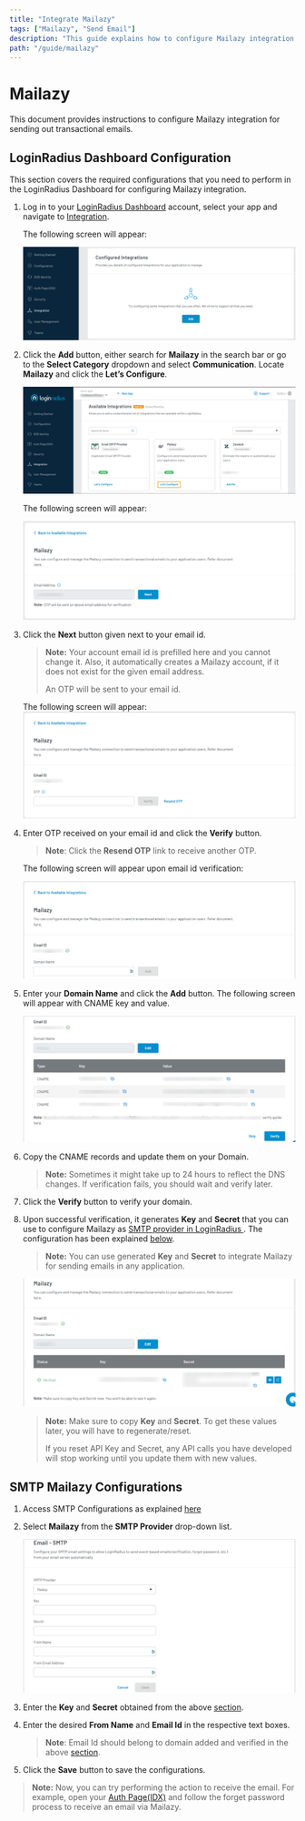 ```yaml
---
title: "Integrate Mailazy"
tags: ["Mailazy", "Send Email"]
description: "This guide explains how to configure Mailazy integration for sending transactional emails."
path: "/guide/mailazy"
---
```


# Mailazy  
This document provides instructions to configure Mailazy integration for sending out transactional emails.

## LoginRadius Dashboard Configuration
This section covers the required configurations that you need to perform in the LoginRadius Dashboard for configuring Mailazy integration.

1. Log in to your <a href="https://dashboard.loginradius.com/" target="_blank">LoginRadius Dashboard</a> account, select your app and navigate to <a href="https://dashboard.loginradius.com/integration" target="_blank">Integration</a>.
 
   The following screen will appear:

   ![alt_text](../../assets/blog-common/configured-integration.png "image_tooltip")

2. Click the **Add** button, either search for **Mailazy** in the search bar or go to the **Select Category** dropdown and select **Communication**. Locate **Mailazy** and click the **Let’s Configure**.

   ![alt_text](../../guide/mailazy/images/mailazy-integrations.png "image_tooltip")

   The following screen will appear:

   ![alt_text](../../guide/mailazy/images/mailazy-configure.png "image_tooltip")

3. Click the **Next** button given next to your email id. 
   
   >**Note:** Your account email id is prefilled here and you cannot change it. Also, it automatically creates a Mailazy account, if it does not exist for the given email address.
   >
   > An OTP will be sent to your email id. 

   The following screen will appear: 
   ![alt_text](../../guide/mailazy/images/mailazy-otp.png "image_tooltip")

4. Enter OTP received on your email id and click the **Verify** button. 

   >**Note**: Click the **Resend OTP** link to receive another OTP.
   
   The following screen will appear upon email id verification:

   ![alt_text](../../guide/mailazy/images/mailazy-verifiedemail.png "image_tooltip")

  
5. Enter your **Domain Name** and click the **Add** button. The following screen will appear with CNAME key and value.

   ![alt_text](../../guide/mailazy/images/mailazy-domainveri.png "image_tooltip")


6. Copy the CNAME records and update them on your Domain.

   >**Note:** Sometimes it might take up to 24 hours to reflect the DNS changes. If verification fails, you should wait and verify later.

7. Click the **Verify** button to verify your domain.

8. Upon successful verification, it generates **Key** and **Secret** that you can use to configure Mailazy as <a href="https://www.loginradius.com/docs/developer/guide/setup-your-smtp-provider" target="blank"> SMTP provider in LoginRadius </a>. The configuration has been explained [below](#smtp-mailazy-configurations).

   >**Note:** You can use generated **Key** and **Secret** to integrate Mailazy for sending emails in any application.

    ![alt_text](../../guide/mailazy/images/mailazy-domainkey.png "image_tooltip")

   >**Note:** Make sure to copy **Key** and **Secret**. To get these values later, you will have to regenerate/reset. 
   > 
   >If you reset API Key and Secret, any API calls you have developed will stop working until you update them with  new values.

## SMTP Mailazy Configurations

1. Access SMTP Configurations as explained <a href="https://www.loginradius.com/docs/developer/guide/setup-your-smtp-provider" target="blank">here</a>

2. Select **Mailazy** from the **SMTP Provider** drop-down list.

   ![alt_text](../../guide/mailazy/images/mailazy-smtp.png "image_tooltip")

3. Enter the **Key** and **Secret** obtained from the above [section](#loginradius-dashboard-configuration).

4. Enter the desired **From Name** and **Email Id** in the respective text boxes.

   >**Note**: Email Id should belong to domain added and verified in the above [section](#loginradius-dashboard-configuration).

5. Click the **Save** button to save the configurations.

>**Note:** Now, you can try performing the action to receive the email. For example, open your [Auth Page(IDX)](https://www.loginradius.com/docs/developer/concepts/idx) and follow the forget password process to receive an email via Mailazy.


   